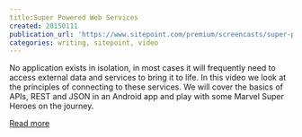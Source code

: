 ```yaml
---
title:Super Powered Web Services
created: 20150111
publication_url: 'https://www.sitepoint.com/premium/screencasts/super-powered-web-services '
categories: writing, sitepoint, video
---
```

No application exists in isolation, in most cases it will frequently need to access external data and services to bring it to life. In this video we look at the principles of connecting to these services. We will cover the basics of APIs, REST and JSON in an Android app and play with some Marvel Super Heroes on the journey.

 [Read more](https://www.sitepoint.com/premium/screencasts/super-powered-web-services)

